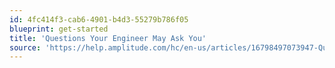 ```yaml
---
id: 4fc414f3-cab6-4901-b4d3-55279b786f05
blueprint: get-started
title: 'Questions Your Engineer May Ask You'
source: 'https://help.amplitude.com/hc/en-us/articles/16798497073947-Questions-your-engineer-may-ask-you'
---
```

